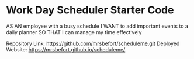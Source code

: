 # Work Day Scheduler Starter Code

AS AN employee with a busy schedule
I WANT to add important events to a daily planner
SO THAT I can manage my time effectively

Repository Link: https://github.com/mrsbefort/scheduleme.git 
Deployed Website:  https://mrsbefort.github.io/scheduleme/ 